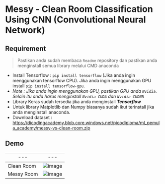 # Messy - Clean Room Classification Using CNN (Convolutional Neural Network)

## Requirement
> Pastikan anda sudah membaca `Readme` repository dan pastikan anda menginstall semua library melalui CMD anaconda
- Install Tensorflow : `pip install tensorflow` (Jika anda ingin menggunakan tensorflow CPU). Jika anda ingin menggunakan GPU install `pip install tensorflow-gpu`.
- *Note : Jika anda ingin menggunakan GPU, pastikan GPU anda `Nvidia`. Selain itu anda harus menginstall `Nvidia CUDA` dan `Nvidia CUDNN`*
- Library Keras sudah tersedia jika anda menginstall ***Tensorflow***
- Untuk library Matplotlib dan Numpy biasanya sudah ikut terinstall jika anda menginstall anaconda.
- Download dataset : https://dicodingacademy.blob.core.windows.net/picodiploma/ml_pemula_academy/messy-vs-clean-room.zip

## Demo
|---|---|
|---|---|
| Clean Room | ![image](https://user-images.githubusercontent.com/58881125/135786661-35b2b2d9-e12d-49f4-bf48-f89c3e7fb97f.png) |
| Messy Room | ![image](https://user-images.githubusercontent.com/58881125/135786720-5f09158c-4fda-4bb5-8ce5-0af1e39670b3.png) |
